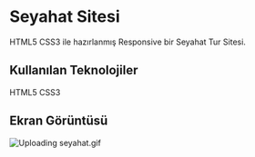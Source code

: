 <h1>Seyahat Sitesi</h1>

HTML5 CSS3 ile hazırlanmış Responsive bir Seyahat Tur Sitesi.

<h2>Kullanılan Teknolojiler</h2>

HTML5 CSS3

<h2>Ekran Görüntüsü</h2>

![Uploading seyahat.gif]()
